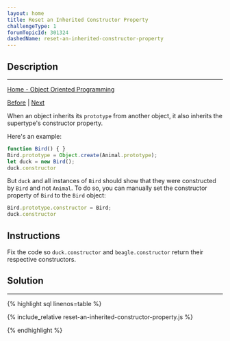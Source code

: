 ```yaml
---
layout: home
title: Reset an Inherited Constructor Property
challengeType: 1
forumTopicId: 301324
dashedName: reset-an-inherited-constructor-property
---
```


<div class="row">
<div class="columnStmt" markdown="1">

## Description
------

[Home - Object Oriented Programming](./README.md)

[Before](./set-the-childs-prototype-to-an-instance-of-the-parent.md)  | [Next](./add-methods-after-inheritance.md) 

When an object inherits its `prototype` from another object, it also inherits the supertype's constructor property.

Here's an example:

```js
function Bird() { }
Bird.prototype = Object.create(Animal.prototype);
let duck = new Bird();
duck.constructor
```

But `duck` and all instances of `Bird` should show that they were constructed by `Bird` and not `Animal`. To do so, you can manually set the constructor property of `Bird` to the `Bird` object:

```js
Bird.prototype.constructor = Bird;
duck.constructor
```

##  Instructions 

Fix the code so `duck.constructor` and `beagle.constructor` return their respective constructors.

</div>
<div class="columnSol" markdown="1">

## Solution
------

{% highlight sql linenos=table %}

{% include_relative reset-an-inherited-constructor-property.js %}

{% endhighlight %}

</div>
</div>

